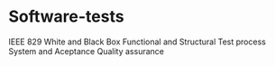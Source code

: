 # Software-tests
IEEE 829
White and Black Box
Functional and Structural
Test process
System and Aceptance
Quality assurance
